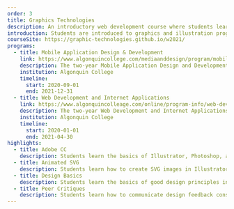 ```yaml
---
order: 3
title: Graphics Technologies
description: An introductory web development course where students learn HTML and CSS fundamentals and best practices through a design lense.
introduction: Students are introduced to graphics and illustration programs in the computer environment. Students also learn skills and production techniques which help to design effective interfaces for websites, mobile websites and mobile applications. Focus is placed on hands-on learning of software, such as Adobe Photoshop and Illustrator. Basic design concepts are covered within the context of becoming productive with the software packages.
courseSite: https://graphic-technologies.github.io/w2021/
programs:
  - title: Mobile Application Design & Development
    link: https://www.algonquincollege.com/mediaanddesign/program/mobile-application-design-and-development/
    description: The two-year Mobile Application Design and Development Ontario College Diploma program prepares students to enter the expanding and evolving fields of mobile, web, and application development.
    institution: Algonquin College
    timeline:
      start: 2020-09-01
      end: 2021-12-31
  - title: Web Development and Internet Applications
    link: https://www.algonquincolleage.com/online/program-info/web-development-and-internet-applications/
    description: The two-year Web Development and Internet Applications Ontario College Diploma program prepares students to pursue a variety of different careers in the internet applications and web development industry.
    institution: Algonquin College
    timeline:
      start: 2020-01-01
      end: 2021-04-30
highlights:
  - title: Adobe CC
    description: Students learn the basics of Illustrator, Photoshop, and Xd necessary to support web development and design.
  - title: Animated SVG
    description: Students learn how to create SVG images in Illustrator and then use CSS code to manipulate and animate them.
  - title: Design Basics
    description: Students learn the basics of good design principles including basic layout, colour, and typography theory.
  - title: Peer Critiques
    description: Students learn how to communicate design feedback constructively through critiquing project drafts.
---
```

